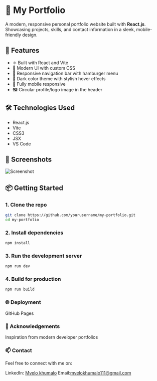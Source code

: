 # 💼 My Portfolio

A modern, responsive personal portfolio website built with **React.js**. Showcasing projects, skills, and contact information in a sleek, mobile-friendly design.

## 🚀 Features

- ⚛️ Built with React and Vite
- 🎨 Modern UI with custom CSS
- 🧭 Responsive navigation bar with hamburger menu
- 🌙 Dark color theme with stylish hover effects
- 📱 Fully mobile responsive
- 🖼️ Circular profile/logo image in the header


## 🛠️ Technologies Used

- React.js
- Vite
- CSS3
- JSX
- VS Code

## 📸 Screenshots

![Screenshot](./public/assets/screenshot.png)

## 📦 Getting Started

### 1. Clone the repo
```bash
git clone https://github.com/yourusername/my-portfolio.git
cd my-portfolio
```
### 2. Install dependencies
```bash 
npm install
```

### 3. Run the development server
```bash
npm run dev
```
### 4. Build for production
```bash
npm run build
```
### 🌐 Deployment
GitHub Pages

### 🙌 Acknowledgements
Inspiration from modern developer portfolios

### 📫 Contact
Feel free to connect with me on:

LinkedIn: [Mvelo khumalo](https://linkedin.com/in/mvelo-khumalo-466920268)
Email:[mvelokhumalo111@gmail.com](mvelokhumalo111@gmail.com)
